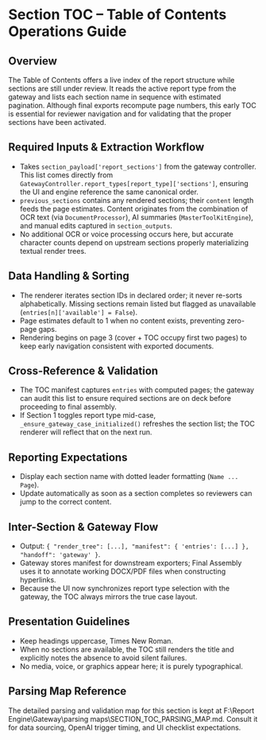 ﻿# Section TOC – Table of Contents Operations Guide

## Overview
The Table of Contents offers a live index of the report structure while sections are still under review. It reads the active report type from the gateway and lists each section name in sequence with estimated pagination. Although final exports recompute page numbers, this early TOC is essential for reviewer navigation and for validating that the proper sections have been activated.

## Required Inputs & Extraction Workflow
- Takes `section_payload['report_sections']` from the gateway controller. This list comes directly from `GatewayController.report_types[report_type]['sections']`, ensuring the UI and engine reference the same canonical order.
- `previous_sections` contains any rendered sections; their `content` length feeds the page estimates. Content originates from the combination of OCR text (via `DocumentProcessor`), AI summaries (`MasterToolKitEngine`), and manual edits captured in `section_outputs`.
- No additional OCR or voice processing occurs here, but accurate character counts depend on upstream sections properly materializing textual render trees.

## Data Handling & Sorting
- The renderer iterates section IDs in declared order; it never re-sorts alphabetically. Missing sections remain listed but flagged as unavailable (`entries[n]['available'] = False`).
- Page estimates default to 1 when no content exists, preventing zero-page gaps.
- Rendering begins on page 3 (cover + TOC occupy first two pages) to keep early navigation consistent with exported documents.

## Cross-Reference & Validation
- The TOC manifest captures `entries` with computed pages; the gateway can audit this list to ensure required sections are on deck before proceeding to final assembly.
- If Section 1 toggles report type mid-case, `_ensure_gateway_case_initialized()` refreshes the section list; the TOC renderer will reflect that on the next run.

## Reporting Expectations
- Display each section name with dotted leader formatting (`Name ... Page`).
- Update automatically as soon as a section completes so reviewers can jump to the correct content.

## Inter-Section & Gateway Flow
- Output: `{ "render_tree": [...], "manifest": { 'entries': [...] }, "handoff": 'gateway' }`.
- Gateway stores manifest for downstream exporters; Final Assembly uses it to annotate working DOCX/PDF files when constructing hyperlinks.
- Because the UI now synchronizes report type selection with the gateway, the TOC always mirrors the true case layout.

## Presentation Guidelines
- Keep headings uppercase, Times New Roman.
- When no sections are available, the TOC still renders the title and explicitly notes the absence to avoid silent failures.
- No media, voice, or graphics appear here; it is purely typographical.

## Parsing Map Reference
The detailed parsing and validation map for this section is kept at F:\Report Engine\Gateway\parsing maps\SECTION_TOC_PARSING_MAP.md. Consult it for data sourcing, OpenAI trigger timing, and UI checklist expectations.

